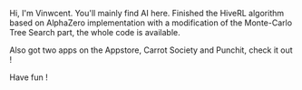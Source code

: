 Hi, I'm Vinwcent. You'll mainly find AI here. Finished the HiveRL algorithm
based on AlphaZero implementation with a modification of the Monte-Carlo Tree Search part, the whole code is available.

Also got two apps on the Appstore, Carrot Society and Punchit, check it out !

Have fun !

<!---
Vinwcent/Vinwcent is a ✨ special ✨ repository because its `README.md` (this file) appears on your GitHub profile.
You can click the Preview link to take a look at your changes.
--->
